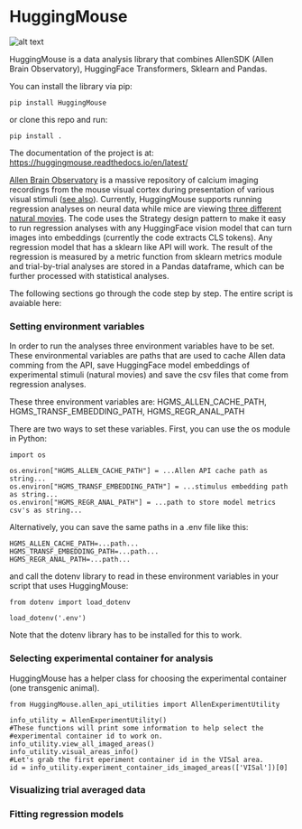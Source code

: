 # HuggingMouse

![alt text](https://github.com/mariakesa/HuggingMouse/blob/main/logo_CC0_attention.jpg)

HuggingMouse is a data analysis library that combines AllenSDK (Allen Brain Observatory), HuggingFace Transformers, Sklearn
and Pandas. 

You can install the library via pip:

    pip install HuggingMouse

or clone this repo and run:

    pip install .

The documentation of the project is at: https://huggingmouse.readthedocs.io/en/latest/

[Allen Brain Observatory](https://allensdk.readthedocs.io/en/latest/brain_observatory.html) is a massive repository of calcium imaging recordings from the mouse visual cortex during presentation of various visual stimuli ([see also](https://github.com/AllenInstitute/brain_observatory_examples/blob/master/Visual%20Coding%202P%20Cheat%20Sheet%20October2018.pdf)). Currently, HuggingMouse supports running regression analyses on neural data while mice are viewing [three different natural movies](https://observatory.brain-map.org/visualcoding/stimulus/natural_movies). The code uses the Strategy design pattern to make it easy to run regression analyses with any HuggingFace vision model that can turn images into embeddings (currently the code extracts CLS tokens). Any regression model that has a sklearn like API will work. The result of the regression is measured by a metric function from sklearn metrics module and trial-by-trial analyses are stored in a Pandas dataframe, which can be further processed with statistical analyses. 

The following sections go through the code step by step. The entire script is avaiable here:

### Setting environment variables

In order to run the analyses three environment variables have to be set. These environmental variables are paths that are used to cache Allen data comming from the API, save HuggingFace model embeddings of experimental stimuli (natural movies)
and save the csv files that come from regression analyses. 

These three environment variables are: HGMS_ALLEN_CACHE_PATH, HGMS_TRANSF_EMBEDDING_PATH, HGMS_REGR_ANAL_PATH

There are two ways to set these variables. First, you can use the os module in Python:

    import os

    os.environ["HGMS_ALLEN_CACHE_PATH"] = ...Allen API cache path as string...
    os.environ["HGMS_TRANSF_EMBEDDING_PATH"] = ...stimulus embedding path as string...
    os.environ["HGMS_REGR_ANAL_PATH"] = ...path to store model metrics csv's as string...

Alternatively, you can save the same paths in a .env file like this:

    HGMS_ALLEN_CACHE_PATH=...path... 
    HGMS_TRANSF_EMBEDDING_PATH=...path...
    HGMS_REGR_ANAL_PATH=...path...

and call the dotenv library to read in these environment variables in your script that uses HuggingMouse:

    from dotenv import load_dotenv

    load_dotenv('.env')

Note that the dotenv library has to be installed for this to work.

### Selecting experimental container for analysis

HuggingMouse has a helper class for choosing the experimental container (one transgenic animal).

    from HuggingMouse.allen_api_utilities import AllenExperimentUtility

    info_utility = AllenExperimentUtility()
    #These functions will print some information to help select the
    #experimental container id to work on. 
    info_utility.view_all_imaged_areas()
    info_utility.visual_areas_info()
    #Let's grab the first eperiment container id in the VISal area. 
    id = info_utility.experiment_container_ids_imaged_areas(['VISal'])[0]


### Visualizing trial averaged data

### Fitting regression models



